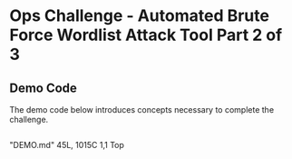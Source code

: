 # Ops Challenge - Automated Brute Force Wordlist Attack Tool Part 2 of 3

## Demo Code

The demo code below introduces concepts necessary to complete the challenge.

```python

```
"DEMO.md" 45L, 1015C                                                                                                                                                 1,1           Top


